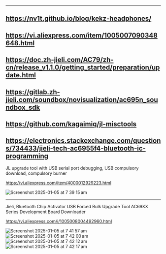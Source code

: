 --------------
https://nv1t.github.io/blog/kekz-headphones/
--------------
https://vi.aliexpress.com/item/1005007090348648.html
--------------
https://doc.zh-jieli.com/AC79/zh-cn/release_v1.1.0/getting_started/preparation/update.html
--------------
https://gitlab.zh-jieli.com/soundbox/novisualization/ac695n_soundbox_sdk
--------------
https://github.com/kagaimiq/jl-misctools
--------------
https://electronics.stackexchange.com/questions/734433/jieli-tech-ac6955f4-bluetooth-ic-programming
--------------

JL upgrade tool with USB serial port debugging, USB compulsory download, compulsory burner

https://vi.aliexpress.com/item/4000012929223.html

![Screenshot 2025-01-05 at 7 39 15 am](https://github.com/user-attachments/assets/e4694099-f9a1-4fc2-987b-ca6623be2a66)

--------------
Jieli, Bluetooth Chip Activator USB Forced Bulk Upgrade Tool AC69XX Series Development Board Downloader

https://vi.aliexpress.com/i/1005008004492960.html

![Screenshot 2025-01-05 at 7 41 57 am](https://github.com/user-attachments/assets/d2875735-d809-48d7-9d8b-67fb80bb4f3e)
![Screenshot 2025-01-05 at 7 42 00 am](https://github.com/user-attachments/assets/9735ce24-41f0-491d-b624-bd017e38bbb1)
![Screenshot 2025-01-05 at 7 42 12 am](https://github.com/user-attachments/assets/b2acf415-4c0e-49f9-ab06-9db59963b438)
![Screenshot 2025-01-05 at 7 42 17 am](https://github.com/user-attachments/assets/4dc53565-2623-4640-b1e2-51bb05b16b6c)

